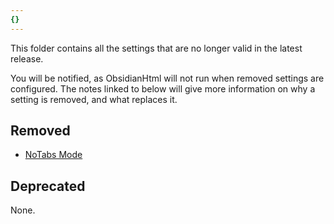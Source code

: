 ```yaml
---
{}
---
```

   
This folder contains all the settings that are no longer valid in the latest release.   
   
You will be notified, as ObsidianHtml will not run when removed settings are configured. The notes linked to below will give more information on why a setting is removed, and what replaces it.   
   
## Removed   
   
- [NoTabs Mode](../../Configurations/Deprecated%20Configurations/NoTabs%20Mode.md)   
   
## Deprecated   
None.